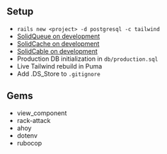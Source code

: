 ## Setup
- `rails new <project> -d postgresql -c tailwind`
- [SolidQueue on development](https://github.com/rails/solid_queue?tab=readme-ov-file#usage-in-development-and-other-non-production-environments)
- [SolidCache on development](https://github.com/rails/solid_cache?tab=readme-ov-file#configuration)
- [SolidCable on development](https://github.com/rails/solid_cable)
- Production DB initialization in `db/production.sql`
- Live Tailwind rebuild in Puma
- Add .DS_Store to `.gitignore`

## Gems
- view_component
- rack-attack
- ahoy
- dotenv
- rubocop
